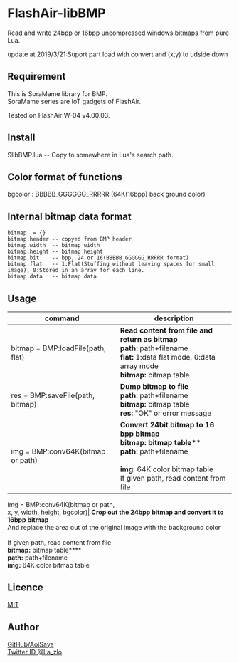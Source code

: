 # FlashAir-libBMP

Read and write 24bpp or 16bpp uncompressed windows bitmaps from pure Lua.

update at 2019/3/21:Suport part load with convert and (x,y) to udside down

## Requirement

This is SoraMame library for BMP.  
SoraMame series are IoT gadgets of FlashAir.

Tested on FlashAir W-04 v4.00.03.

## Install

SlibBMP.lua -- Copy to somewhere in Lua's search path.

## Color format of functions

bgcolor : BBBBB_GGGGGG_RRRRR (64K(16bpp) back ground color)

## Internal bitmap data format

    bitmap  = {}  
    bitmap.header -- copyed from BMP header  
    bitmap.width  -- bitmap width  
    bitmap.height -- bitmap height  
    bitmap.bit    -- bpp, 24 or 16(BBBBB_GGGGGG_RRRRR format)  
    bitmap.flat   -- 1:Flat(Stuffing without leaving spaces for small image), 0:Stored in an array for each line.  
    bitmap.data   -- bitmap data  

## Usage

command | description
--- | ---
bitmap = BMP:loadFile(path, flat)  | **Read content from file and return as bitmap**<br>**path:** path+filename<br>**flat:** 1:data flat mode, 0:data array mode<br>**bitmap:** bitmap table
res = BMP:saveFile(path, bitmap)   | **Dump bitmap to file**<br>**path:** path+filename<br>**bitmap:** bitmap table<br>**res:** "OK" or error message
img = BMP:conv64K(bitmap or path)          | **Convert 24bit bitmap to 16 bpp bitmap<br>**bitmap:** bitmap table****<br>**path:** path+filename<br><br>**img:** 64K color bitmap table<br>If given path, read content from file
img = BMP:conv64K(bitmap or path, <br>
 x, y, width, height, bgcolor)| **Crop out the 24bpp bitmap and convert it to 16bpp bitmap**<br>And replace the area out of the original image with the background color<br><br>If given path, read content from file<br>**bitmap:** bitmap table****<br>**path:** path+filename<br>**img:** 64K color bitmap table

## Licence

[MIT](https://github.com/AoiSaya/FlashAir-libBMP/blob/master/LICENSE)

## Author

[GitHub/AoiSaya](https://github.com/AoiSaya)  
[Twitter ID @La_zlo](https://twitter.com/La_zlo)
